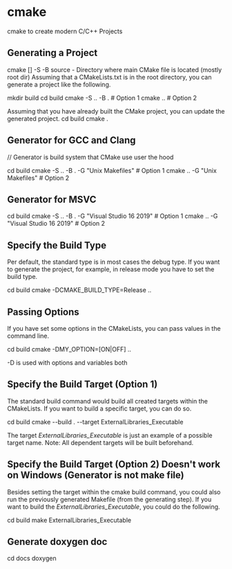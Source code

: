 # cmake
cmake to create modern C/C++ Projects


## Generating a Project

cmake [<options>] -S <relative-path-to-source> -B <path-to-build>
source - Directory where main CMake file is located (mostly root dir)
Assuming that a CMakeLists.txt is in the root directory, you can generate a project like the following.

mkdir build
cd build
cmake -S .. -B . # Option 1
cmake .. # Option 2

Assuming that you have already built the CMake project, you can update the generated project.
cd build
cmake .

## Generator for GCC and Clang
// Generator is build system that CMake use user the hood

cd build
cmake -S .. -B . -G "Unix Makefiles" # Option 1
cmake .. -G "Unix Makefiles" # Option 2

## Generator for MSVC

cd build
cmake -S .. -B . -G "Visual Studio 16 2019" # Option 1
cmake .. -G "Visual Studio 16 2019" # Option 2

## Specify the Build Type

Per default, the standard type is in most cases the debug type.
If you want to generate the project, for example, in release mode you have to set the build type.

cd build
cmake -DCMAKE_BUILD_TYPE=Release ..


## Passing Options
If you have set some options in the CMakeLists, you can pass values in the command line.

cd build
cmake -DMY_OPTION=[ON|OFF] ..

-D is used with options and variables both


## Specify the Build Target (Option 1)
The standard build command would build all created targets within the CMakeLists.
If you want to build a specific target, you can do so.

cd build
cmake --build . --target ExternalLibraries_Executable

The target *ExternalLibraries_Executable* is just an example of a possible target name.
Note: All dependent targets will be built beforehand.

## Specify the Build Target (Option 2) Doesn't work on Windows (Generator is not make file)
Besides setting the target within the cmake build command, you could also run the previously generated Makefile (from the generating step).
If you want to build the *ExternalLibraries_Executable*, you could do the following.

cd build
make ExternalLibraries_Executable

## Generate doxygen doc
cd docs
doxygen